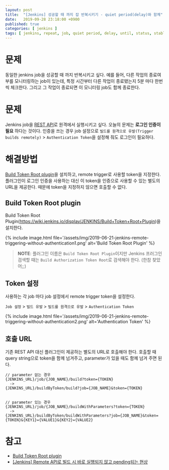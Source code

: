 ```yaml
---
layout: post
title:  "[Jenkins] 성공할 때 까지 잡 반복시키기 - quiet period(delay)와 함께"
date:   2019-09-28 23:18:00 +0900
published: true
categories: [ jenkins ]
tags: [ jenkins, repeat, job, quiet period, delay, until, status, stable, unstable ]
---
```


# 문제

동일한 jenkins job을 성공할 때 까지 반복시키고 싶다. 예를 들어, 다른 작업의 종료여부를 모니터링하는 job이 있는데, 특정 시간부터 다른 작업이 종료됐는지 5분 마다 한번씩 체크한다. 그리고 그 작업이 종료되면 이 모니터링 job도 함께 종료한다.


# 문제

Jenkins job을 [REST API](https://wiki.jenkins.io/display/JENKINS/Remote+access+API)로 원격에서 실행시키고 싶다. 오늘의 문제는 **로그인 인증이 필요** 하다는 것이다. 인증을 쓰는 경우 job 설정으로 `빌드를 원격으로 유발(Trigger builds remotely)` > `Authentication Token`을 설정해 줘도 로그인이 필요하다.


# 해결방법

[Build Token Root plugin](https://wiki.jenkins.io/display/JENKINS/Build+Token+Root+Plugin)을 설치하고, remote trigger로 사용할 token을 지정한다. 플러그인이 로그인 인증을 사용하는 대신 이 token을 인증으로 사용할 수 있는 별도의 URL을 제공한다. 때문에 token을 지정하지 않으면 호출할 수 없다.


## Build Token Root plugin

Build Token Root Plugin(https://wiki.jenkins.io/display/JENKINS/Build+Token+Root+Plugin)을 설치한다.

{% include image.html file='/assets/img/2019-06-21-jenkins-remote-triggering-without-authentication1.png' alt='Build Token Root Plugin' %}

> **NOTE**: 플러그인 이름은 `Build Token Root Plugin`이지만 Jenkins 프러그인 검색할 때는 `Build Authorization Token Root`로 검색해야 한다. (한참 찾았어;;)


## Token 설정

사용하는 각 job 마다 job 설정에서 remote trigger token을 설정한다.

`Job 설정` > `빌드 유발` > `빌드를 원격으로 유발` > `Authentication Token`

{% include image.html file='/assets/img/2019-06-21-jenkins-remote-triggering-without-authentication2.png' alt='Authentication Token' %}


## 호출 URL

기존 REST API 대신 플러그인이 제공하는 별도의 URL로 호출해야 한다. 호출할 때 query string으로 token을 함께 넘겨주고, parameter가 있을 때도 함께 넘겨 주면 된다.

```
// parameter 없는 경우
{JENKINS_URL}/job/{JOB_NAME}/build?token={TOKEN}
  ->
{JENKINS_URL}/buildByToken/build?job={JOB_NAME}&token={TOKEN}


// parameter 있는 경우
{JENKINS_URL}/job/{JOB_NAME}/buildWithParameters?token={TOKEN}
  ->
{JENKINS_URL}/buildByToken/buildWithParameters?job={JOB_NAME}&token={TOKEN}&{KEY1}={VALUE1}&{KEY2}={VALUE2}
```


# 참고

- [Build Token Root plugin](https://wiki.jenkins.io/display/JENKINS/Build+Token+Root+Plugin)
- [[Jenkins] Remote API로 빌드 시 바로 실행되지 않고 pending되는 현상](https://blog.leocat.kr/notes/2018/06/08/jenkins-quiet-period-on-calling-remote-api)
